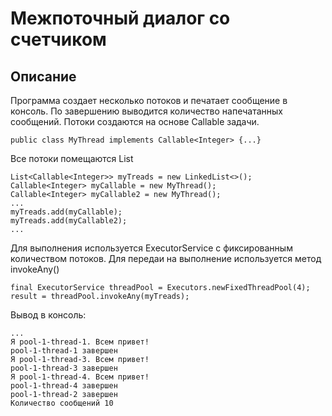 # Межпоточный диалог со счетчиком
## Описание
Программа создает несколько потоков и печатает сообщение в консоль. По завершению выводится количество напечатанных сообщений.
Потоки создаются на основе Callable задачи.  
```
public class MyThread implements Callable<Integer> {...}
```
Все потоки помещаются List
```
List<Callable<Integer>> myTreads = new LinkedList<>();
Callable<Integer> myCallable = new MyThread();
Callable<Integer> myCallable2 = new MyThread();
...
myTreads.add(myCallable);
myTreads.add(myCallable2);
...
```
Для выполнения используется ExecutorService с фиксированным количеством потоков. Для передаи на выполнение используется метод invokeAny()
```
final ExecutorService threadPool = Executors.newFixedThreadPool(4);
result = threadPool.invokeAny(myTreads);
```


Вывод в консоль:
```
...
Я pool-1-thread-1. Всем привет!
pool-1-thread-1 завершен
Я pool-1-thread-3. Всем привет!
pool-1-thread-3 завершен
Я pool-1-thread-4. Всем привет!
pool-1-thread-4 завершен
pool-1-thread-2 завершен
Количество сообщений 10
```